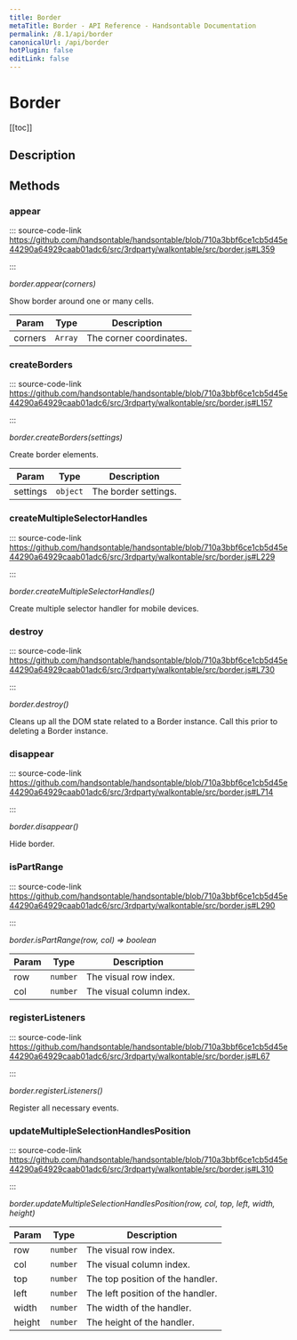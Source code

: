 ```yaml
---
title: Border
metaTitle: Border - API Reference - Handsontable Documentation
permalink: /8.1/api/border
canonicalUrl: /api/border
hotPlugin: false
editLink: false
---
```


# Border

[[toc]]

## Description


## Methods

### appear
  
::: source-code-link https://github.com/handsontable/handsontable/blob/710a3bbf6ce1cb5d45e44290a64929caab01adc6/src/3rdparty/walkontable/src/border.js#L359

:::

_border.appear(corners)_

Show border around one or many cells.


| Param | Type | Description |
| --- | --- | --- |
| corners | `Array` | The corner coordinates. |



### createBorders
  
::: source-code-link https://github.com/handsontable/handsontable/blob/710a3bbf6ce1cb5d45e44290a64929caab01adc6/src/3rdparty/walkontable/src/border.js#L157

:::

_border.createBorders(settings)_

Create border elements.


| Param | Type | Description |
| --- | --- | --- |
| settings | `object` | The border settings. |



### createMultipleSelectorHandles
  
::: source-code-link https://github.com/handsontable/handsontable/blob/710a3bbf6ce1cb5d45e44290a64929caab01adc6/src/3rdparty/walkontable/src/border.js#L229

:::

_border.createMultipleSelectorHandles()_

Create multiple selector handler for mobile devices.



### destroy
  
::: source-code-link https://github.com/handsontable/handsontable/blob/710a3bbf6ce1cb5d45e44290a64929caab01adc6/src/3rdparty/walkontable/src/border.js#L730

:::

_border.destroy()_

Cleans up all the DOM state related to a Border instance. Call this prior to deleting a Border instance.



### disappear
  
::: source-code-link https://github.com/handsontable/handsontable/blob/710a3bbf6ce1cb5d45e44290a64929caab01adc6/src/3rdparty/walkontable/src/border.js#L714

:::

_border.disappear()_

Hide border.



### isPartRange
  
::: source-code-link https://github.com/handsontable/handsontable/blob/710a3bbf6ce1cb5d45e44290a64929caab01adc6/src/3rdparty/walkontable/src/border.js#L290

:::

_border.isPartRange(row, col) ⇒ boolean_


| Param | Type | Description |
| --- | --- | --- |
| row | `number` | The visual row index. |
| col | `number` | The visual column index. |



### registerListeners
  
::: source-code-link https://github.com/handsontable/handsontable/blob/710a3bbf6ce1cb5d45e44290a64929caab01adc6/src/3rdparty/walkontable/src/border.js#L67

:::

_border.registerListeners()_

Register all necessary events.



### updateMultipleSelectionHandlesPosition
  
::: source-code-link https://github.com/handsontable/handsontable/blob/710a3bbf6ce1cb5d45e44290a64929caab01adc6/src/3rdparty/walkontable/src/border.js#L310

:::

_border.updateMultipleSelectionHandlesPosition(row, col, top, left, width, height)_


| Param | Type | Description |
| --- | --- | --- |
| row | `number` | The visual row index. |
| col | `number` | The visual column index. |
| top | `number` | The top position of the handler. |
| left | `number` | The left position of the handler. |
| width | `number` | The width of the handler. |
| height | `number` | The height of the handler. |


